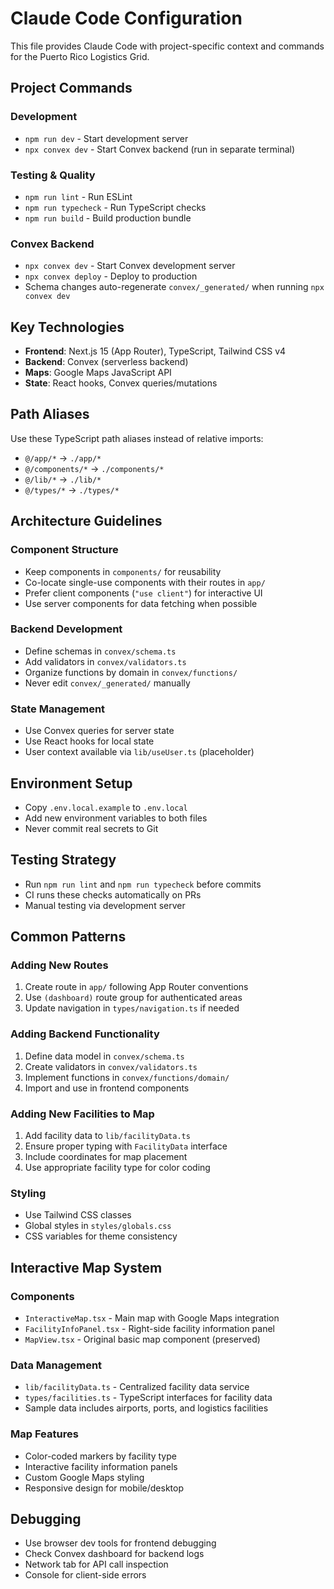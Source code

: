 # Claude Code Configuration

This file provides Claude Code with project-specific context and commands for the Puerto Rico Logistics Grid.

## Project Commands

### Development
- `npm run dev` - Start development server
- `npx convex dev` - Start Convex backend (run in separate terminal)

### Testing & Quality
- `npm run lint` - Run ESLint
- `npm run typecheck` - Run TypeScript checks
- `npm run build` - Build production bundle

### Convex Backend
- `npx convex dev` - Start Convex development server
- `npx convex deploy` - Deploy to production
- Schema changes auto-regenerate `convex/_generated/` when running `npx convex dev`

## Key Technologies
- **Frontend**: Next.js 15 (App Router), TypeScript, Tailwind CSS v4
- **Backend**: Convex (serverless backend)
- **Maps**: Google Maps JavaScript API
- **State**: React hooks, Convex queries/mutations

## Path Aliases
Use these TypeScript path aliases instead of relative imports:
- `@/app/*` → `./app/*`
- `@/components/*` → `./components/*`
- `@/lib/*` → `./lib/*`
- `@/types/*` → `./types/*`

## Architecture Guidelines

### Component Structure
- Keep components in `components/` for reusability
- Co-locate single-use components with their routes in `app/`
- Prefer client components (`"use client"`) for interactive UI
- Use server components for data fetching when possible

### Backend Development
- Define schemas in `convex/schema.ts`
- Add validators in `convex/validators.ts` 
- Organize functions by domain in `convex/functions/`
- Never edit `convex/_generated/` manually

### State Management
- Use Convex queries for server state
- Use React hooks for local state
- User context available via `lib/useUser.ts` (placeholder)

## Environment Setup
- Copy `.env.local.example` to `.env.local`
- Add new environment variables to both files
- Never commit real secrets to Git

## Testing Strategy
- Run `npm run lint` and `npm run typecheck` before commits
- CI runs these checks automatically on PRs
- Manual testing via development server

## Common Patterns

### Adding New Routes
1. Create route in `app/` following App Router conventions
2. Use `(dashboard)` route group for authenticated areas
3. Update navigation in `types/navigation.ts` if needed

### Adding Backend Functionality
1. Define data model in `convex/schema.ts`
2. Create validators in `convex/validators.ts`
3. Implement functions in `convex/functions/domain/`
4. Import and use in frontend components

### Adding New Facilities to Map
1. Add facility data to `lib/facilityData.ts`
2. Ensure proper typing with `FacilityData` interface
3. Include coordinates for map placement
4. Use appropriate facility type for color coding

### Styling
- Use Tailwind CSS classes
- Global styles in `styles/globals.css`
- CSS variables for theme consistency

## Interactive Map System

### Components
- `InteractiveMap.tsx` - Main map with Google Maps integration
- `FacilityInfoPanel.tsx` - Right-side facility information panel
- `MapView.tsx` - Original basic map component (preserved)

### Data Management
- `lib/facilityData.ts` - Centralized facility data service
- `types/facilities.ts` - TypeScript interfaces for facility data
- Sample data includes airports, ports, and logistics facilities

### Map Features
- Color-coded markers by facility type
- Interactive facility information panels
- Custom Google Maps styling
- Responsive design for mobile/desktop

## Debugging
- Use browser dev tools for frontend debugging
- Check Convex dashboard for backend logs
- Network tab for API call inspection
- Console for client-side errors